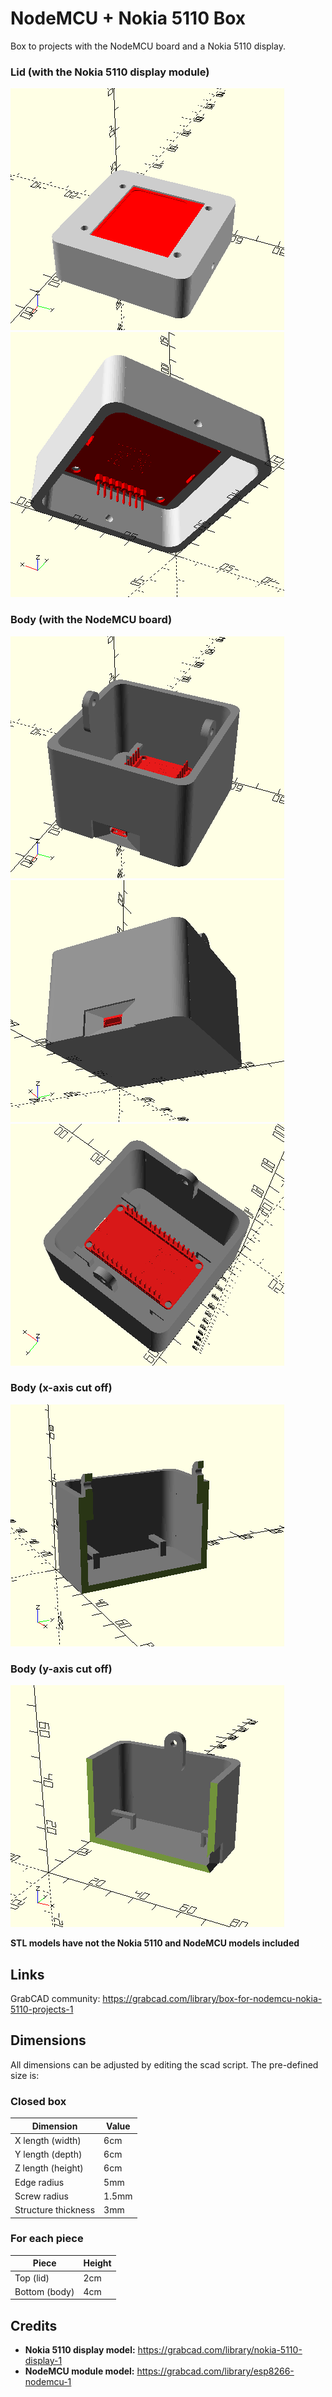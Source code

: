 # NodeMCU + Nokia 5110 Box
Box to projects with the NodeMCU board and a Nokia 5110 display.

### Lid (with the Nokia 5110 display module)
![lidpic0](lid_pic0.png)
![lidpic1](lid_pic1.png)

### Body (with the NodeMCU board)
![bodypic0](body_pic0.png)
![bodypic1](body_pic1.png)
![bodypic2](body_pic2.png)

### Body (x-axis cut off)
![bodyxcutoff](body_pic_cutoff_x.png)

### Body (y-axis cut off)
![bodyxcutoff](body_pic_cutoff_y.png)

**STL models have not the Nokia 5110 and NodeMCU models included**

## Links
GrabCAD community: https://grabcad.com/library/box-for-nodemcu-nokia-5110-projects-1

## Dimensions
All dimensions can be adjusted by editing the scad script.
The pre-defined size is:

### Closed box
|Dimension|Value|
|---------|-----|
|X length (width)| 6cm |
|Y length (depth)| 6cm |
|Z length (height)| 6cm |
|Edge radius| 5mm |
|Screw radius| 1.5mm |
|Structure thickness| 3mm |

### For each piece
|Piece|Height|
|-----|------|
|Top (lid)| 2cm |
|Bottom (body)| 4cm |

## Credits
* **Nokia 5110 display model:** https://grabcad.com/library/nokia-5110-display-1
* **NodeMCU module model:** https://grabcad.com/library/esp8266-nodemcu-1
